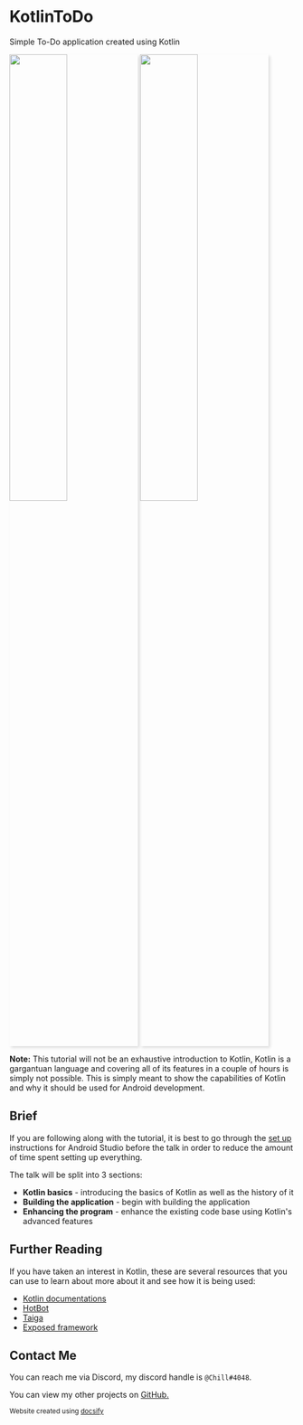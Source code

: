 # KotlinToDo
Simple To-Do application created using Kotlin

<div>
    <img src="preview_1.jpg" style="width: 45%; box-shadow: #dedede 3px 3px 5px;">
    <img src="preview_2.jpg" style="width: 45%; box-shadow: #dedede 3px 3px 5px;">
</div>

**Note:** This tutorial will not be an exhaustive introduction to Kotlin, Kotlin is a gargantuan language and covering all of its features in a couple of hours is simply not possible. This is simply meant to show the capabilities of Kotlin and why it should be used for Android development. 

## Brief
If you are following along with the tutorial, it is best to go through the [set up](setup.md) instructions for Android Studio before the talk in order to reduce the amount of time spent setting up everything.

The talk will be split into 3 sections:

* **Kotlin basics** - introducing the basics of Kotlin as well as the history of it
* **Building the application** - begin with building the application
* **Enhancing the program** - enhance the existing code base using Kotlin's advanced features

## Further Reading
If you have taken an interest in Kotlin, these are several resources that you can use to learn about more about it and see how it is being used:

* [Kotlin documentations](https://kotlinlang.org/docs/reference/)
* [HotBot](https://gitlab.com/Aberrantfox/hotbot)
* [Taiga](https://github.com/woojiahao/Taiga)
* [Exposed framework](https://github.com/JetBrains/Exposed)

## Contact Me
You can reach me via Discord, my discord handle is `@Chill#4048`.

You can view my other projects on [GitHub.](https://github.com/woojiahao)

<p><small>Website created using <a href="https://docsify.js.org/#/">docsify</a></small></p>